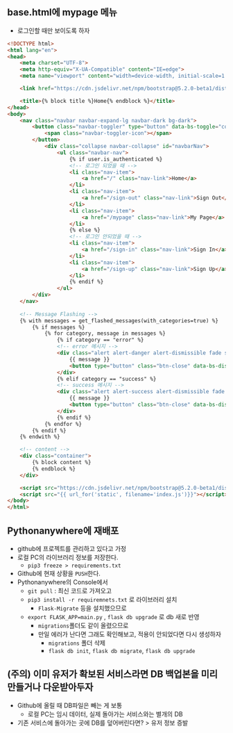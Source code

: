 ## base.html에 mypage 메뉴
- 로그인할 때만 보이도록 하자

```html
<!DOCTYPE html>
<html lang="en">
<head>
    <meta charset="UTF-8">
    <meta http-equiv="X-UA-Compatible" content="IE=edge">
    <meta name="viewport" content="width=device-width, initial-scale=1.0">

    <link href="https://cdn.jsdelivr.net/npm/bootstrap@5.2.0-beta1/dist/css/bootstrap.min.css" rel="stylesheet" integrity="sha384-0evHe/X+R7YkIZDRvuzKMRqM+OrBnVFBL6DOitfPri4tjfHxaWutUpFmBp4vmVor" crossorigin="anonymous">

    <title>{% block title %}Home{% endblock %}</title>
</head>
<body>
    <nav class="navbar navbar-expand-lg navbar-dark bg-dark">
        <button class="navbar-toggler" type="button" data-bs-toggle="collapse" data-bs-target="#navbarNav" aria-controls="navbarNav" aria-expanded="false" aria-label="Toggle navigation">
            <span class="navbar-toggler-icon"></span>
        </button>
            <div class="collapse navbar-collapse" id="navbarNav">
                <ul class="navbar-nav">
                    {% if user.is_authenticated %}
                    <!-- 로그인 되었을 때 -->
                    <li class="nav-item">
                        <a href="/" class="nav-link">Home</a>
                    </li>
                    <li class="nav-item">
                        <a href="/sign-out" class="nav-link">Sign Out</a>
                    </li>
                    <li class="nav-item">
                        <a href="/mypage" class="nav-link">My Page</a>
                    </li>
                    {% else %}
                    <!-- 로그인 안되었을 때 -->
                    <li class="nav-item">
                        <a href="/sign-in" class="nav-link">Sign In</a>
                    </li>
                    <li class="nav-item">
                        <a href="/sign-up" class="nav-link">Sign Up</a>
                    </li>
                    {% endif %}
                </ul>
        </div>
    </nav>
    
    <!-- Message Flashing -->
    {% with messages = get_flashed_messages(with_categories=true) %}
        {% if messages %}
            {% for category, message in messages %}
                {% if category == "error" %}         
                <!-- error 메시지 -->
                <div class="alert alert-danger alert-dismissible fade show" role="alert">
                    {{ message }}
                    <button type="button" class="btn-close" data-bs-dismiss="alert" aria-label="Close"></button>
                </div>
                {% elif category == "success" %}
                <!-- success 메시지 -->
                <div class="alert alert-success alert-dismissible fade show" role="alert">
                    {{ message }}
                    <button type="button" class="btn-close" data-bs-dismiss="alert" aria-label="Close"></button>
                </div>
                {% endif %}
            {% endfor %}
        {% endif %}
    {% endwith %}

    <!-- content -->
    <div class="container">
        {% block content %}
        {% endblock %}
    </div>

    <script src="https://cdn.jsdelivr.net/npm/bootstrap@5.2.0-beta1/dist/js/bootstrap.bundle.min.js" integrity="sha384-pprn3073KE6tl6bjs2QrFaJGz5/SUsLqktiwsUTF55Jfv3qYSDhgCecCxMW52nD2" crossorigin="anonymous"></script>
    <script src="{{ url_for('static', filename='index.js')}}"></script>
</body>
</html>
```

## Pythonanywhere에 재배포
- github에 프로젝트를 관리하고 있다고 가정
- 로컬 PC의 라이브러리 정보를 저장한다.
    - `pip3 freeze > requirements.txt`
- Github에 현재 상황을 `PUSH`한다.
- Pythonanywhere의 Console에서 
    - `git pull` : 최신 코드로 가져오고
    - `pip3 install -r requiremnets.txt` 로 라이브러리 설치
        - `Flask-Migrate` 등을 설치했으므로
    - `export FLASK_APP=main.py` , `flask db upgrade` 로 db 새로 반영
        - `migrations`폴더도 같이 올렸으므로
        - 만일 에러가 난다면 그래도 확인해보고, 적용이 안되었다면 다시 생성하자
            - `migrations` 폴더 삭제
            - `flask db init`, `flask db migrate`, `flask db upgrade`

## (주의) 이미 유저가 확보된 서비스라면 DB 백업본을 미리 만들거나 다운받아두자
- Github에 올릴 때 DB파일은 빼는 게 보통
    - 로컬 PC는 임시 데이터, 실제 돌아가는 서비스와는 별개의 DB
- 기존 서비스에 돌아가는 곳에 DB를 덮어버린다면? > 유저 정보 증발